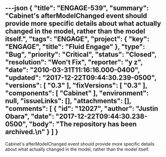 ---json
{
  "title": "ENGAGE-539",
  "summary": "Cabinet's afterModelChanged event should provide more specific details about what actually changed in the model, rather than the model itself.",
  "tags": "ENGAGE",
  "project": {
    "key": "ENGAGE",
    "title": "Fluid Engage"
  },
  "type": "Bug",
  "priority": "Critical",
  "status": "Closed",
  "resolution": "Won't Fix",
  "reporter": "y z",
  "date": "2010-03-31T11:16:16.000-0400",
  "updated": "2017-12-22T09:44:30.239-0500",
  "versions": [
    "0.3"
  ],
  "fixVersions": [
    "0.3"
  ],
  "components": [
    "Cabinet"
  ],
  "environment": null,
  "issueLinks": [],
  "attachments": [],
  "comments": [
    {
      "id": "12027",
      "author": "Justin Obara",
      "date": "2017-12-22T09:44:30.238-0500",
      "body": "The repository has been archived.\n"
    }
  ]
}
---
Cabinet's afterModelChanged event should provide more specific details about what actually changed in the model, rather than the model itself.&#x20;

        